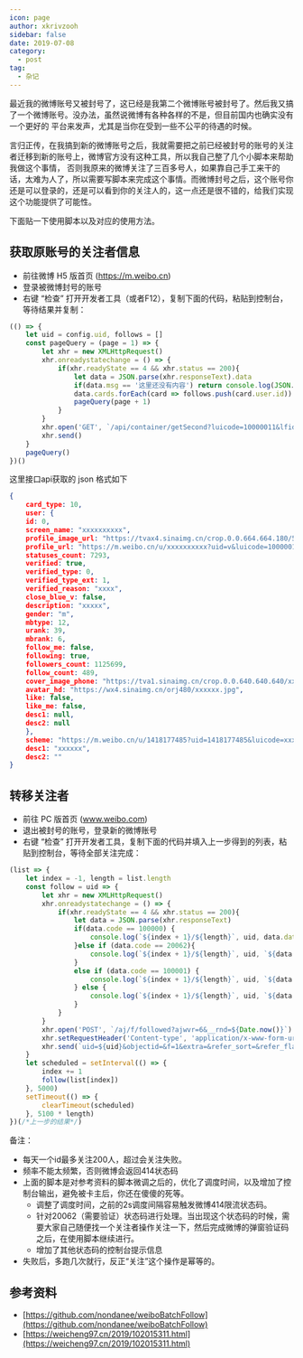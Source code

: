 ```yaml
---
icon: page
author: xkrivzooh
sidebar: false
date: 2019-07-08
category:
  - post
tag:
  - 杂记
---
```



最近我的微博账号又被封号了，这已经是我第二个微博账号被封号了。然后我又搞了一个微博账号。没办法，虽然说微博有各种各样的不是，但目前国内也确实没有一个更好的
平台来发声，尤其是当你在受到一些不公平的待遇的时候。

言归正传，在我搞到新的微博账号之后，我就需要把之前已经被封号的账号的关注者迁移到新的账号上，微博官方没有这种工具，所以我自己整了几个小脚本来帮助我做这个事情，
否则我原来的微博关注了三百多号人，如果靠自己手工来干的话，太难为人了，所以需要写脚本来完成这个事情。而微博封号之后，这个账号你还是可以登录的，还是可以看到你的关注人的，这一点还是很不错的，给我们实现这个功能提供了可能性。

下面贴一下使用脚本以及对应的使用方法。


## 获取原账号的关注者信息

- 前往微博 H5 版首页 (https://m.weibo.cn)
- 登录被微博封号的账号
- 右键 “检查” 打开开发者工具（或者F12），复制下面的代码，粘贴到控制台，等待结果并复制：

```js
(() => {
    let uid = config.uid, follows = []
    const pageQuery = (page = 1) => {
        let xhr = new XMLHttpRequest()
        xhr.onreadystatechange = () => {
            if(xhr.readyState == 4 && xhr.status == 200){
                let data = JSON.parse(xhr.responseText).data
                if(data.msg == '这里还没有内容') return console.log(JSON.stringify(follows))
                data.cards.forEach(card => follows.push(card.user.id))
                pageQuery(page + 1)
            }
        }
        xhr.open('GET', `/api/container/getSecond?luicode=10000011&lfid=100505${uid}&uid=${uid}&containerid=100505${uid}_-_FOLLOWERS&page=${page}`)
        xhr.send()
    }
    pageQuery()
})()
```

这里接口api获取的 json 格式如下

```json
{
    card_type: 10,
    user: {
    id: 0,
    screen_name: "xxxxxxxxxx",
    profile_image_url: "https://tvax4.sinaimg.cn/crop.0.0.664.664.180/5487abcdly8g0clh7uhdkj20ig0ihjsr.jpg?KID=imgbed,tva&Expires=1571513714&ssig=xHcSHWmQ4a",
    profile_url: "https://m.weibo.cn/u/xxxxxxxxxx?uid=v&luicode=10000012&lfid=1005052118906250_-_FOLLOWERS",
    statuses_count: 7293,
    verified: true,
    verified_type: 0,
    verified_type_ext: 1,
    verified_reason: "xxxx",
    close_blue_v: false,
    description: "xxxxx",
    gender: "m",
    mbtype: 12,
    urank: 39,
    mbrank: 6,
    follow_me: false,
    following: true,
    followers_count: 1125699,
    follow_count: 489,
    cover_image_phone: "https://tva1.sinaimg.cn/crop.0.0.640.640.640/xxxxxx.jpg",
    avatar_hd: "https://wx4.sinaimg.cn/orj480/xxxxxx.jpg",
    like: false,
    like_me: false,
    desc1: null,
    desc2: null
    },
    scheme: "https://m.weibo.cn/u/1418177485?uid=1418177485&luicode=xxxxxxx",
    desc1: "xxxxxx",
    desc2: ""
}
```

## 转移关注者

- 前往 PC 版首页 (www.weibo.com)
- 退出被封号的账号，登录新的微博账号
- 右键 “检查” 打开开发者工具，复制下面的代码并填入上一步得到的列表，粘贴到控制台，等待全部关注完成：

```js
(list => {
    let index = -1, length = list.length
    const follow = uid => {
        let xhr = new XMLHttpRequest()
        xhr.onreadystatechange = () => {
            if(xhr.readyState == 4 && xhr.status == 200){
                let data = JSON.parse(xhr.responseText)
                if(data.code == 100000) {
                    console.log(`${index + 1}/${length}`, uid, data.data.fnick, '关注成功')
                }else if (data.code == 20062){
                    console.log(`${index + 1}/${length}`, uid, `${data.msg}`)
                }
                else if (data.code == 100001) {
                    console.log(`${index + 1}/${length}`, uid, `${data.msg}`)
                } else {
                    console.log(`${index + 1}/${length}`, uid, `${data.code} - ${data.msg}`)
                }
            }
        }
        xhr.open('POST', `/aj/f/followed?ajwvr=6&__rnd=${Date.now()}`)
        xhr.setRequestHeader('Content-type', 'application/x-www-form-urlencoded')
        xhr.send(`uid=${uid}&objectid=&f=1&extra=&refer_sort=&refer_flag=1005050001_&location=page_100505_home&oid=${uid}&wforce=1&nogroup=false&fnick=&refer_lflag=&refer_from=profile_headerv6&_t=0`)
    }
    let scheduled = setInterval(() => {
        index += 1
        follow(list[index])
    }, 5000)
    setTimeout(() => {
        clearTimeout(scheduled)
    }, 5100 * length)
})(/*上一步的结果*/)
```

备注：
- 每天一个id最多关注200人，超过会关注失败。
- 频率不能太频繁，否则微博会返回414状态码
- 上面的脚本是对参考资料的脚本微调之后的，优化了调度时间，以及增加了控制台输出，避免被卡主后，你还在傻傻的死等。
    - 调整了调度时间，之前的2s调度间隔容易触发微博414限流状态码。
    - 针对20062（需要验证）状态码进行处理。当出现这个状态码的时候，需要大家自己随便找一个关注者操作关注一下，然后完成微博的弹窗验证码之后，在使用脚本继续进行。
    - 增加了其他状态码的控制台提示信息
- 失败后，多跑几次就行，反正“关注”这个操作是幂等的。


## 参考资料

- [https://github.com/nondanee/weiboBatchFollow](https://github.com/nondanee/weiboBatchFollow)
- [https://weicheng97.cn/2019/102015311.html](https://weicheng97.cn/2019/102015311.html)